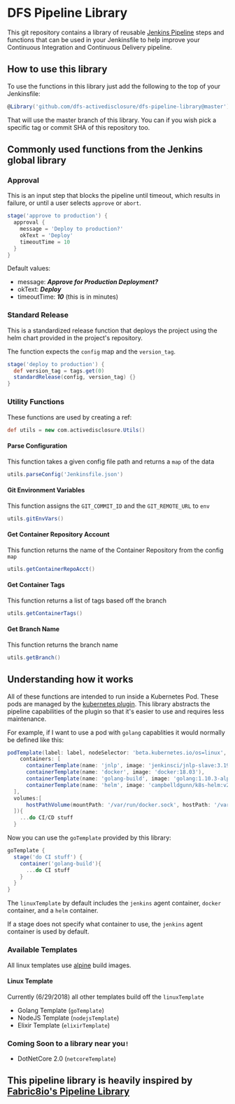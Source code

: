 # DFS Pipeline Library

This git repository contains a library of reusable [Jenkins Pipeline](https://jenkins.io/doc/book/pipeline/) steps and functions that can be used in your Jenkinsfile to help improve your Continuous Integration and Continuous Delivery pipeline.

## How to use this library

To use the functions in this library just add the following to the top of your Jenkinsfile:

``` groovy
@Library('github.com/dfs-activedisclosure/dfs-pipeline-library@master')
```

That will use the master branch of this library. You can if you wish pick a specific tag or commit SHA of this repository too.

## Commonly used functions from the Jenkins global library

### Approval

This is an input step that blocks the pipeline until timeout, which results in failure, or until a user selects `approve` or `abort`.

``` groovy
stage('approve to production') {
  approval {
    message = 'Deploy to production?'
    okText = 'Deploy'
    timeoutTime = 10
  }
}
```

Default values:

- message: ***Approve for Production Deployment?***
- okText: ***Deploy***
- timeoutTime: ***10*** (this is in minutes)

### Standard Release

This is a standardized release function that deploys the project using the helm chart provided in the project's repository.

The function expects the `config` map and the `version_tag`.

``` groovy
stage('deploy to production') {
  def version_tag = tags.get(0)
  standardRelease(config, version_tag) {}
}
```

### Utility Functions

These functions are used by creating a ref:

``` groovy
def utils = new com.activedisclosure.Utils()
```

#### Parse Configuration

This function takes a given config file path and returns a `map` of the data

``` groovy
utils.parseConfig('Jenkinsfile.json')
```

#### Git Environment Variables

This function assigns the `GIT_COMMIT_ID` and the `GIT_REMOTE_URL` to `env`

``` groovy
utils.gitEnvVars()
```

#### Get Container Repository Account

This function returns the name of the Container Repository from the config `map`

``` groovy
utils.getContainerRepoAcct()
```

#### Get Container Tags

This function returns a list of tags based off the branch

``` groovy
utils.getContainerTags()
```

#### Get Branch Name

This function returns the branch name

``` groovy
utils.getBranch()
```

## Understanding how it works

All of these functions are intended to run inside a Kubernetes Pod. These pods are managed by the [kubernetes plugin](https://github.com/jenkinsci/kubernetes-plugin). This library abstracts the pipeline capabilities of the plugin so that it's easier to use and requires less maintenance.

For example, if I want to use a pod with `golang` capablities it would normally be defined like this:

``` groovy
podTemplate(label: label, nodeSelector: 'beta.kubernetes.io/os=linux',
    containers: [
      containerTemplate(name: 'jnlp', image: 'jenkinsci/jnlp-slave:3.19-1-alpine'),
      containerTemplate(name: 'docker', image: 'docker:18.03'),
      containerTemplate(name: 'golang-build', image: 'golang:1.10.3-alpine3.7'),
      containerTemplate(name: 'helm', image: 'campbelldgunn/k8s-helm:v2.9.0')
  ],
  volumes:[
      hostPathVolume(mountPath: '/var/run/docker.sock', hostPath: '/var/run/docker.sock')
  ]){
    ...do CI/CD stuff
  }
```

Now you can use the `goTemplate` provided by this library:

``` groovy
goTemplate {
  stage('do CI stuff') {
    container('golang-build'){
      ...do CI stuff
    }
  }
}
```

The `linuxTemplate` by default includes the `jenkins` agent container, `docker` container, and a `helm` container.

If a stage does not specify what container to use, the `jenkins` agent container is used by default.

### Available Templates

All linux templates use [alpine](https://alpinelinux.org/) build images.

#### Linux Template

Currently (6/29/2018) all other templates build off the `linuxTemplate`

- Golang Template (`goTemplate`)
- NodeJS Template (`nodejsTemplate`)
- Elixir Template (`elixirTemplate`)

### Coming Soon to a library near you`!`

- DotNetCore 2.0 (`netcoreTemplate`)

## This pipeline library is heavily inspired by [Fabric8io's Pipeline Library](https://github.com/fabric8io/fabric8-pipeline-library)
